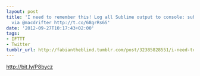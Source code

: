 ```yaml
---
layout: post
title: 'I need to remember this! Log all Sublime output to console: sublime.log_commands(True)
  via @macdrifter http://t.co/68grRs6S'
date: '2012-09-27T10:17:43+02:00'
tags:
- IFTTT
- Twitter
tumblr_url: http://fabiantheblind.tumblr.com/post/32385828551/i-need-to-remember-this-log-all-sublime-output-to
---
```

http://bit.ly/P8bycz
